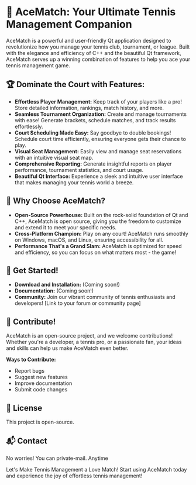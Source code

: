 # 🎾 AceMatch: Your Ultimate Tennis Management Companion

AceMatch is a powerful and user-friendly Qt application designed to revolutionize how you manage your tennis club,
tournament, or league. Built with the elegance and efficiency of C++ and the beautiful Qt framework, AceMatch serves up
a winning combination of features to help you ace your tennis management game.

## 🏆 Dominate the Court with Features:

- **Effortless Player Management:** Keep track of your players like a pro! Store detailed information, rankings, match
  history, and more.
- **Seamless Tournament Organization:** Create and manage tournaments with ease! Generate brackets, schedule matches,
  and track results effortlessly.
- **Court Scheduling Made Easy:** Say goodbye to double bookings! Schedule court time efficiently, ensuring everyone
  gets their chance to play.
- **Visual Seat Management:** Easily view and manage seat reservations with an intuitive visual seat map.
- **Comprehensive Reporting:** Generate insightful reports on player performance, tournament statistics, and court
  usage.
- **Beautiful Qt Interface:** Experience a sleek and intuitive user interface that makes managing your tennis world a
  breeze.

## 🚀 Why Choose AceMatch?

- **Open-Source Powerhouse:** Built on the rock-solid foundation of Qt and C++, AceMatch is open source, giving you the
  freedom to customize and extend it to meet your specific needs.
- **Cross-Platform Champion:** Play on any court! AceMatch runs smoothly on Windows, macOS, and Linux, ensuring
  accessibility for all.
- **Performance That's a Grand Slam:** AceMatch is optimized for speed and efficiency, so you can focus on what matters
  most - the game!

## 🏁 Get Started!

- **Download and Installation:** (Coming soon!)
- **Documentation:** (Coming soon!)
- **Community:** Join our vibrant community of tennis enthusiasts and developers! [Link to your forum or community page]

## 💪 Contribute!

AceMatch is an open-source project, and we welcome contributions! Whether you're a developer, a tennis pro, or a
passionate fan, your ideas and skills can help us make AceMatch even better.

**Ways to Contribute:**

- Report bugs
- Suggest new features
- Improve documentation
- Submit code changes

## 📜 License

This project is open-source.

## 📬 Contact

No worries! You can private-mail. Anytime

Let's Make Tennis Management a Love Match! Start using AceMatch today and experience the joy of effortless tennis
management!
